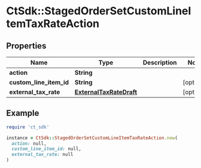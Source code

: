 # CtSdk::StagedOrderSetCustomLineItemTaxRateAction

## Properties

| Name | Type | Description | Notes |
| ---- | ---- | ----------- | ----- |
| **action** | **String** |  |  |
| **custom_line_item_id** | **String** |  | [optional] |
| **external_tax_rate** | [**ExternalTaxRateDraft**](ExternalTaxRateDraft.md) |  | [optional] |

## Example

```ruby
require 'ct_sdk'

instance = CtSdk::StagedOrderSetCustomLineItemTaxRateAction.new(
  action: null,
  custom_line_item_id: null,
  external_tax_rate: null
)
```

